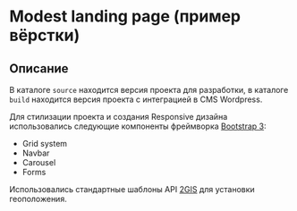 # Modest landing page (пример вёрстки)

## Описание

В каталоге ``source`` находится версия проекта для разработки, в каталоге ``build`` находится версия проекта с интеграцией в CMS Wordpress.

Для стилизации проекта и создания Responsive дизайна использовались следующие компоненты фреймворка [Bootstrap 3](http://getbootstrap.com):

* Grid system
* Navbar
* Carousel
* Forms

Использовались стандартные шаблоны API [2GIS](http://api.2gis.ru/doc/maps/ru/manual/dg-loading/) для установки геоположения.

